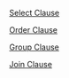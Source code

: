 [Select Clause](https://github.com/sagittaracc/suql/blob/master/tests/suql/SelectTest.php)

[Order Clause](https://github.com/sagittaracc/suql/blob/master/tests/suql/OrderTest.php)

[Group Clause](https://github.com/sagittaracc/suql/blob/master/tests/suql/GroupTest.php)

[Join Clause](https://github.com/sagittaracc/suql/blob/master/tests/suql/JoinTest.php)